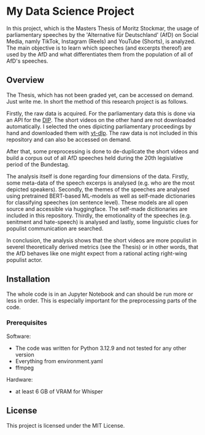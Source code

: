 # My Data Science Project
In this project, which is the Masters Thesis of Moritz Stockmar, the usage of parliamentary speeches by the 'Alternative für Deutschland' (AfD) on Social Media, namly TikTok, Instagram (Reels) and YouTube (Shorts), is analyzed. The main objective is to learn which speeches (and excerpts thereof) are used by the AfD and what differentiates them from the population of all of AfD's speeches.

## Overview
The Thesis, which has not been graded yet, can be accessed on demand. Just write me. In short the method of this research project is as follows.

Firstly, the raw data is acquired. For the parliamentary data this is done via an API for the [DIP](https://dip.bundestag.de/). The short videos on the other hand are not downloaded automatically. I selected the ones dipicting parliamentary proceedings by hand and downloaded them with [yt-dlp](https://github.com/yt-dlp/yt-dlp). The raw data is not included in this repository and can also be accessed on demand. 

After that, some preprocessing is done to de-duplicate the short videos and build a corpus out of all AfD speeches held during the 20th legislative period of the Bundestag. 

The analysis itself is done regarding four dimensions of the data. Firstly, some meta-data of the speech excerps is analysed (e.g. who are the most depicted speakers). Secondly, the themes of the speeches are analysed using pretrained BERT-based ML-models as well as self-made dictionaries for classifying speeches (on sentence level). These models are all open source and accessible via huggingface. The self-made dicitionaries are included in this repository.
Thirdly, the emotionality of the speeches (e.g. senitment and hate-speech) is analysed and lastly, some linguistic clues for populist communication are searched.

In conclusion, the analysis shows that the short videos are more populist in severel theoretically derived metrics (see the Thesis) or in other words, that the AfD behaves like one might expect from a rational acting right-wing populist actor.

## Installation
The whole code is in an Jupyter Notebook and can should be run more or less in order. This is especially important for the preprocessing parts of the code.

### Prerequisites
Software:
- The code was written for Python 3.12.9 and not tested for any other version
- Everything from environment.yaml
- ffmpeg 

Hardware:
- at least 6 GB of VRAM for Whisper

## License
This project is licensed under the MIT License. 